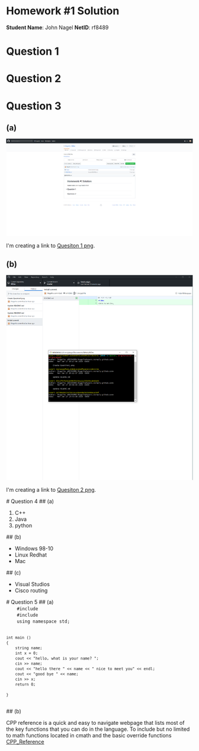 # Homework #1 Solution
**Student Name**: John Nagel
**NetID**: rf8489
# Question 1
# Question 2
# Question 3
## (a)
![question1](Images/Question1.png)
<p>I'm creating a link to
<a href="https://github.com/JNagelVu/WDev/blob/master/Images/Question1.png">Quesiton 1 png</a>.
</p>
    
## (b)
![question2](Images/question2.png)
<p>I'm creating a link to
<a href="https://github.com/JNagelVu/WDev/blob/master/Images/question2.png">Quesiton 2 png</a>.
</p>
# Question 4
## (a)
<ol>
    <li>C++</li>
    <li>Java</li>
    <li>python</li>
</ol>
## (b)
<ul>
    <li>Windows 98-10</li>
    <li>Linux Redhat</li>
    <li>Mac</li>
</ul>
## (c)
<ul>
    <li>Visual Studios</li>
    <li>Cisco routing</li>
</ul>
# Question 5
## (a)
<code>
    #include <iostream>
    #include <string>
    using namespace std;
    
    int main ()
    {
        string name;
        int x = 0;
        cout << "hello, what is your name? ";
        cin >> name;
        cout << "hello there " << name << " nice to meet you" << endl;
        cout << "good bye " << name;
        cin >> x;
        return 0;
        
    }
</code>
## (b)
<p>
    CPP reference is a quick and easy to navigate webpage that lists most of the key functions that you can do in the language. To include but no limited to math functions located in cmath and the basic override functions
    <a href="https://en.cppreference.com/w/">CPP_Reference</a>
</p>